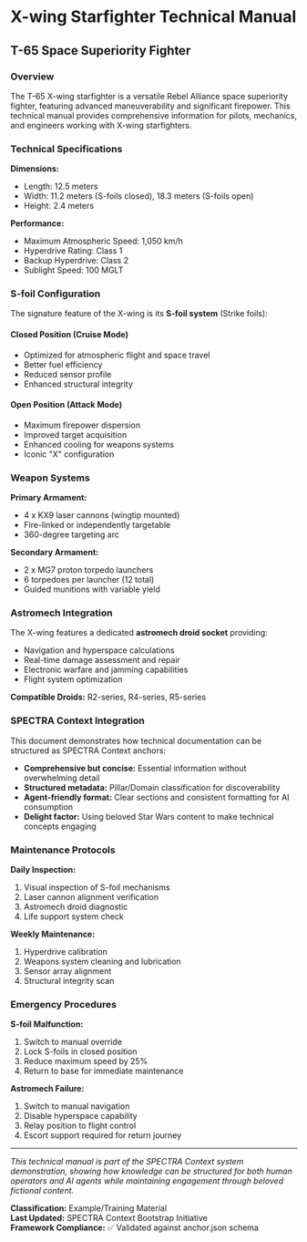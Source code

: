 # X-wing Starfighter Technical Manual
## T-65 Space Superiority Fighter

### Overview
The T-65 X-wing starfighter is a versatile Rebel Alliance space superiority fighter, featuring advanced maneuverability and significant firepower. This technical manual provides comprehensive information for pilots, mechanics, and engineers working with X-wing starfighters.

### Technical Specifications

**Dimensions:**
- Length: 12.5 meters
- Width: 11.2 meters (S-foils closed), 18.3 meters (S-foils open)  
- Height: 2.4 meters

**Performance:**
- Maximum Atmospheric Speed: 1,050 km/h
- Hyperdrive Rating: Class 1
- Backup Hyperdrive: Class 2
- Sublight Speed: 100 MGLT

### S-foil Configuration

The signature feature of the X-wing is its **S-foil system** (Strike foils):

#### Closed Position (Cruise Mode)
- Optimized for atmospheric flight and space travel
- Better fuel efficiency
- Reduced sensor profile
- Enhanced structural integrity

#### Open Position (Attack Mode)  
- Maximum firepower dispersion
- Improved target acquisition
- Enhanced cooling for weapons systems
- Iconic "X" configuration

### Weapon Systems

**Primary Armament:**
- 4 x KX9 laser cannons (wingtip mounted)
- Fire-linked or independently targetable
- 360-degree targeting arc

**Secondary Armament:**
- 2 x MG7 proton torpedo launchers
- 6 torpedoes per launcher (12 total)
- Guided munitions with variable yield

### Astromech Integration

The X-wing features a dedicated **astromech droid socket** providing:
- Navigation and hyperspace calculations  
- Real-time damage assessment and repair
- Electronic warfare and jamming capabilities
- Flight system optimization

**Compatible Droids:** R2-series, R4-series, R5-series

### SPECTRA Context Integration

This document demonstrates how technical documentation can be structured as SPECTRA Context anchors:

- **Comprehensive but concise:** Essential information without overwhelming detail
- **Structured metadata:** Pillar/Domain classification for discoverability  
- **Agent-friendly format:** Clear sections and consistent formatting for AI consumption
- **Delight factor:** Using beloved Star Wars content to make technical concepts engaging

### Maintenance Protocols

**Daily Inspection:**
1. Visual inspection of S-foil mechanisms
2. Laser cannon alignment verification
3. Astromech droid diagnostic
4. Life support system check

**Weekly Maintenance:**
1. Hyperdrive calibration
2. Weapons system cleaning and lubrication
3. Sensor array alignment
4. Structural integrity scan

### Emergency Procedures

**S-foil Malfunction:**
1. Switch to manual override
2. Lock S-foils in closed position
3. Reduce maximum speed by 25%
4. Return to base for immediate maintenance

**Astromech Failure:**
1. Switch to manual navigation
2. Disable hyperspace capability
3. Relay position to flight control
4. Escort support required for return journey

---

*This technical manual is part of the SPECTRA Context system demonstration, showing how knowledge can be structured for both human operators and AI agents while maintaining engagement through beloved fictional content.*

**Classification:** Example/Training Material  
**Last Updated:** SPECTRA Context Bootstrap Initiative  
**Framework Compliance:** ✅ Validated against anchor.json schema